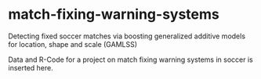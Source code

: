 # match-fixing-warning-systems
Detecting fixed soccer matches via boosting generalized additive models for location, shape and scale (GAMLSS) 

Data and R-Code for a project on match fixing warning systems in soccer is inserted here.
